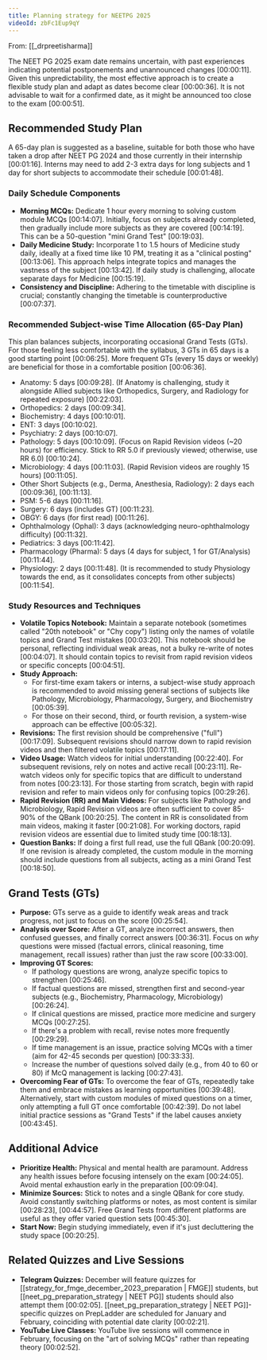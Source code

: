 ```yaml
---
title: Planning strategy for NEETPG 2025
videoId: zbFc1Eup9qY
---
```


From: [[_drpreetisharma]] <br/> 

The NEET PG 2025 exam date remains uncertain, with past experiences indicating potential postponements and unannounced changes <a class="yt-timestamp" data-t="00:00:11">[00:00:11]</a>. Given this unpredictability, the most effective approach is to create a flexible study plan and adapt as dates become clear <a class="yt-timestamp" data-t="00:00:36">[00:00:36]</a>. It is not advisable to wait for a confirmed date, as it might be announced too close to the exam <a class="yt-timestamp" data-t="00:00:51">[00:00:51]</a>.

## Recommended Study Plan

A 65-day plan is suggested as a baseline, suitable for both those who have taken a drop after NEET PG 2024 and those currently in their internship <a class="yt-timestamp" data-t="00:01:16">[00:01:16]</a>. Interns may need to add 2-3 extra days for long subjects and 1 day for short subjects to accommodate their schedule <a class="yt-timestamp" data-t="00:01:48">[00:01:48]</a>.

### Daily Schedule Components

*   **Morning MCQs:** Dedicate 1 hour every morning to solving custom module MCQs <a class="yt-timestamp" data-t="00:14:07">[00:14:07]</a>. Initially, focus on subjects already completed, then gradually include more subjects as they are covered <a class="yt-timestamp" data-t="00:14:19">[00:14:19]</a>. This can be a 50-question "mini Grand Test" <a class="yt-timestamp" data-t="00:19:03">[00:19:03]</a>.
*   **Daily Medicine Study:** Incorporate 1 to 1.5 hours of Medicine study daily, ideally at a fixed time like 10 PM, treating it as a "clinical posting" <a class="yt-timestamp" data-t="00:13:06">[00:13:06]</a>. This approach helps integrate topics and manages the vastness of the subject <a class="yt-timestamp" data-t="00:13:42">[00:13:42]</a>. If daily study is challenging, allocate separate days for Medicine <a class="yt-timestamp" data-t="00:15:19">[00:15:19]</a>.
*   **Consistency and Discipline:** Adhering to the timetable with discipline is crucial; constantly changing the timetable is counterproductive <a class="yt-timestamp" data-t="00:07:37">[00:07:37]</a>.

### Recommended Subject-wise Time Allocation (65-Day Plan)

This plan balances subjects, incorporating occasional Grand Tests (GTs). For those feeling less comfortable with the syllabus, 3 GTs in 65 days is a good starting point <a class="yt-timestamp" data-t="00:06:25">[00:06:25]</a>. More frequent GTs (every 15 days or weekly) are beneficial for those in a comfortable position <a class="yt-timestamp" data-t="00:06:36">[00:06:36]</a>.

*   Anatomy: 5 days <a class="yt-timestamp" data-t="00:09:28">[00:09:28]</a>. (If Anatomy is challenging, study it alongside Allied subjects like Orthopedics, Surgery, and Radiology for repeated exposure) <a class="yt-timestamp" data-t="00:22:03">[00:22:03]</a>.
*   Orthopedics: 2 days <a class="yt-timestamp" data-t="00:09:34">[00:09:34]</a>.
*   Biochemistry: 4 days <a class="yt-timestamp" data-t="00:10:01">[00:10:01]</a>.
*   ENT: 3 days <a class="yt-timestamp" data-t="00:10:02">[00:10:02]</a>.
*   Psychiatry: 2 days <a class="yt-timestamp" data-t="00:10:07">[00:10:07]</a>.
*   Pathology: 5 days <a class="yt-timestamp" data-t="00:10:09">[00:10:09]</a>. (Focus on Rapid Revision videos (~20 hours) for efficiency. Stick to RR 5.0 if previously viewed; otherwise, use RR 6.0) <a class="yt-timestamp" data-t="00:10:24">[00:10:24]</a>.
*   Microbiology: 4 days <a class="yt-timestamp" data-t="00:11:03">[00:11:03]</a>. (Rapid Revision videos are roughly 15 hours) <a class="yt-timestamp" data-t="00:11:05">[00:11:05]</a>.
*   Other Short Subjects (e.g., Derma, Anesthesia, Radiology): 2 days each <a class="yt-timestamp" data-t="00:09:36">[00:09:36]</a>, <a class="yt-timestamp" data-t="00:11:13">[00:11:13]</a>.
*   PSM: 5-6 days <a class="yt-timestamp" data-t="00:11:16">[00:11:16]</a>.
*   Surgery: 6 days (includes GT) <a class="yt-timestamp" data-t="00:11:23">[00:11:23]</a>.
*   OBGY: 6 days (for first read) <a class="yt-timestamp" data-t="00:11:26">[00:11:26]</a>.
*   Ophthalmology (Ophal): 3 days (acknowledging neuro-ophthalmology difficulty) <a class="yt-timestamp" data-t="00:11:32">[00:11:32]</a>.
*   Pediatrics: 3 days <a class="yt-timestamp" data-t="00:11:42">[00:11:42]</a>.
*   Pharmacology (Pharma): 5 days (4 days for subject, 1 for GT/Analysis) <a class="yt-timestamp" data-t="00:11:44">[00:11:44]</a>.
*   Physiology: 2 days <a class="yt-timestamp" data-t="00:11:48">[00:11:48]</a>. (It is recommended to study Physiology towards the end, as it consolidates concepts from other subjects) <a class="yt-timestamp" data-t="00:11:54">[00:11:54]</a>.

### Study Resources and Techniques

*   **Volatile Topics Notebook:** Maintain a separate notebook (sometimes called "20th notebook" or "Chy copy") listing only the names of volatile topics and Grand Test mistakes <a class="yt-timestamp" data-t="00:03:20">[00:03:20]</a>. This notebook should be personal, reflecting individual weak areas, not a bulky re-write of notes <a class="yt-timestamp" data-t="00:04:07">[00:04:07]</a>. It should contain topics to revisit from rapid revision videos or specific concepts <a class="yt-timestamp" data-t="00:04:51">[00:04:51]</a>.
*   **Study Approach:**
    *   For first-time exam takers or interns, a subject-wise study approach is recommended to avoid missing general sections of subjects like Pathology, Microbiology, Pharmacology, Surgery, and Biochemistry <a class="yt-timestamp" data-t="00:05:39">[00:05:39]</a>.
    *   For those on their second, third, or fourth revision, a system-wise approach can be effective <a class="yt-timestamp" data-t="00:05:32">[00:05:32]</a>.
*   **Revisions:** The first revision should be comprehensive ("full") <a class="yt-timestamp" data-t="00:17:09">[00:17:09]</a>. Subsequent revisions should narrow down to rapid revision videos and then filtered volatile topics <a class="yt-timestamp" data-t="00:17:11">[00:17:11]</a>.
*   **Video Usage:** Watch videos for initial understanding <a class="yt-timestamp" data-t="00:22:40">[00:22:40]</a>. For subsequent revisions, rely on notes and active recall <a class="yt-timestamp" data-t="00:23:11">[00:23:11]</a>. Re-watch videos only for specific topics that are difficult to understand from notes <a class="yt-timestamp" data-t="00:23:13">[00:23:13]</a>. For those starting from scratch, begin with rapid revision and refer to main videos only for confusing topics <a class="yt-timestamp" data-t="00:29:26">[00:29:26]</a>.
*   **Rapid Revision (RR) and Main Videos:** For subjects like Pathology and Microbiology, Rapid Revision videos are often sufficient to cover 85-90% of the QBank <a class="yt-timestamp" data-t="00:20:25">[00:20:25]</a>. The content in RR is consolidated from main videos, making it faster <a class="yt-timestamp" data-t="00:21:08">[00:21:08]</a>. For working doctors, rapid revision videos are essential due to limited study time <a class="yt-timestamp" data-t="00:18:13">[00:18:13]</a>.
*   **Question Banks:** If doing a first full read, use the full QBank <a class="yt-timestamp" data-t="00:20:09">[00:20:09]</a>. If one revision is already completed, the custom module in the morning should include questions from all subjects, acting as a mini Grand Test <a class="yt-timestamp" data-t="00:18:50">[00:18:50]</a>.

## Grand Tests (GTs)

*   **Purpose:** GTs serve as a guide to identify weak areas and track progress, not just to focus on the score <a class="yt-timestamp" data-t="00:25:54">[00:25:54]</a>.
*   **Analysis over Score:** After a GT, analyze incorrect answers, then confused guesses, and finally correct answers <a class="yt-timestamp" data-t="00:36:31">[00:36:31]</a>. Focus on *why* questions were missed (factual errors, clinical reasoning, time management, recall issues) rather than just the raw score <a class="yt-timestamp" data-t="00:33:00">[00:33:00]</a>.
*   **Improving GT Scores:**
    *   If pathology questions are wrong, analyze specific topics to strengthen <a class="yt-timestamp" data-t="00:25:46">[00:25:46]</a>.
    *   If factual questions are missed, strengthen first and second-year subjects (e.g., Biochemistry, Pharmacology, Microbiology) <a class="yt-timestamp" data-t="00:26:24">[00:26:24]</a>.
    *   If clinical questions are missed, practice more medicine and surgery MCQs <a class="yt-timestamp" data-t="00:27:25">[00:27:25]</a>.
    *   If there's a problem with recall, revise notes more frequently <a class="yt-timestamp" data-t="00:29:29">[00:29:29]</a>.
    *   If time management is an issue, practice solving MCQs with a timer (aim for 42-45 seconds per question) <a class="yt-timestamp" data-t="00:33:33">[00:33:33]</a>.
    *   Increase the number of questions solved daily (e.g., from 40 to 60 or 80) if McQ management is lacking <a class="yt-timestamp" data-t="00:27:43">[00:27:43]</a>.
*   **Overcoming Fear of GTs:** To overcome the fear of GTs, repeatedly take them and embrace mistakes as learning opportunities <a class="yt-timestamp" data-t="00:39:48">[00:39:48]</a>. Alternatively, start with custom modules of mixed questions on a timer, only attempting a full GT once comfortable <a class="yt-timestamp" data-t="00:42:39">[00:42:39]</a>. Do not label initial practice sessions as "Grand Tests" if the label causes anxiety <a class="yt-timestamp" data-t="00:43:45">[00:43:45]</a>.

## Additional Advice

*   **Prioritize Health:** Physical and mental health are paramount. Address any health issues before focusing intensely on the exam <a class="yt-timestamp" data-t="00:24:05">[00:24:05]</a>. Avoid mental exhaustion early in the preparation <a class="yt-timestamp" data-t="00:09:04">[00:09:04]</a>.
*   **Minimize Sources:** Stick to notes and a single QBank for core study. Avoid constantly switching platforms or notes, as most content is similar <a class="yt-timestamp" data-t="00:28:23">[00:28:23]</a>, <a class="yt-timestamp" data-t="00:44:57">[00:44:57]</a>. Free Grand Tests from different platforms are useful as they offer varied question sets <a class="yt-timestamp" data-t="00:45:30">[00:45:30]</a>.
*   **Start Now:** Begin studying immediately, even if it's just decluttering the study space <a class="yt-timestamp" data-t="00:20:25">[00:20:25]</a>.

## Related Quizzes and Live Sessions

*   **Telegram Quizzes:** December will feature quizzes for [[strategy_for_fmge_december_2023_preparation | FMGE]] students, but [[neet_pg_preparation_strategy | NEET PG]] students should also attempt them <a class="yt-timestamp" data-t="00:02:05">[00:02:05]</a>. [[neet_pg_preparation_strategy | NEET PG]]-specific quizzes on PrepLadder are scheduled for January and February, coinciding with potential date clarity <a class="yt-timestamp" data-t="00:02:21">[00:02:21]</a>.
*   **YouTube Live Classes:** YouTube live sessions will commence in February, focusing on the "art of solving MCQs" rather than repeating theory <a class="yt-timestamp" data-t="00:02:52">[00:02:52]</a>.